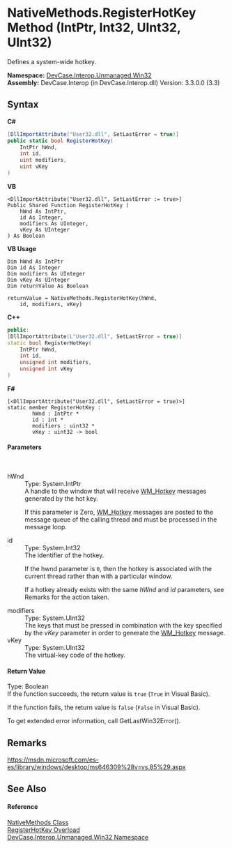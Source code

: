 # NativeMethods.RegisterHotKey Method (IntPtr, Int32, UInt32, UInt32)
 

Defines a system-wide hotkey.

**Namespace:**&nbsp;<a href="N_DevCase_Interop_Unmanaged_Win32">DevCase.Interop.Unmanaged.Win32</a><br />**Assembly:**&nbsp;DevCase.Interop (in DevCase.Interop.dll) Version: 3.3.0.0 (3.3)

## Syntax

**C#**<br />
``` C#
[DllImportAttribute("User32.dll", SetLastError = true)]
public static bool RegisterHotKey(
	IntPtr hWnd,
	int id,
	uint modifiers,
	uint vKey
)
```

**VB**<br />
``` VB
<DllImportAttribute("User32.dll", SetLastError := true>]
Public Shared Function RegisterHotKey ( 
	hWnd As IntPtr,
	id As Integer,
	modifiers As UInteger,
	vKey As UInteger
) As Boolean
```

**VB Usage**<br />
``` VB Usage
Dim hWnd As IntPtr
Dim id As Integer
Dim modifiers As UInteger
Dim vKey As UInteger
Dim returnValue As Boolean

returnValue = NativeMethods.RegisterHotKey(hWnd, 
	id, modifiers, vKey)
```

**C++**<br />
``` C++
public:
[DllImportAttribute(L"User32.dll", SetLastError = true)]
static bool RegisterHotKey(
	IntPtr hWnd, 
	int id, 
	unsigned int modifiers, 
	unsigned int vKey
)
```

**F#**<br />
``` F#
[<DllImportAttribute("User32.dll", SetLastError = true)>]
static member RegisterHotKey : 
        hWnd : IntPtr * 
        id : int * 
        modifiers : uint32 * 
        vKey : uint32 -> bool 

```


#### Parameters
&nbsp;<dl><dt>hWnd</dt><dd>Type: System.IntPtr<br />A handle to the window that will receive <a href="T_DevCase_Interop_Unmanaged_Win32_Enums_WindowMessages">WM_Hotkey</a> messages generated by the hot key. 

 If this parameter is Zero, <a href="T_DevCase_Interop_Unmanaged_Win32_Enums_WindowMessages">WM_Hotkey</a> messages are posted to the message queue of the calling thread and must be processed in the message loop.</dd><dt>id</dt><dd>Type: System.Int32<br />The identifier of the hotkey. 

 If the hwnd parameter is `0`, then the hotkey is associated with the current thread rather than with a particular window. 

 If a hotkey already exists with the same *hWnd* and *id* parameters, see Remarks for the action taken.</dd><dt>modifiers</dt><dd>Type: System.UInt32<br />The keys that must be pressed in combination with the key specified by the *vKey* parameter in order to generate the <a href="T_DevCase_Interop_Unmanaged_Win32_Enums_WindowMessages">WM_Hotkey</a> message.</dd><dt>vKey</dt><dd>Type: System.UInt32<br />The virtual-key code of the hotkey.</dd></dl>

#### Return Value
Type: Boolean<br />If the function succeeds, the return value is `true` (`True` in Visual Basic). 

 If the function fails, the return value is `false` (`False` in Visual Basic). 

 To get extended error information, call GetLastWin32Error().

## Remarks
<a href="https://msdn.microsoft.com/es-es/library/windows/desktop/ms646309%28v=vs.85%29.aspx" target="_blank">https://msdn.microsoft.com/es-es/library/windows/desktop/ms646309%28v=vs.85%29.aspx</a>

## See Also


#### Reference
<a href="T_DevCase_Interop_Unmanaged_Win32_NativeMethods">NativeMethods Class</a><br /><a href="Overload_DevCase_Interop_Unmanaged_Win32_NativeMethods_RegisterHotKey">RegisterHotKey Overload</a><br /><a href="N_DevCase_Interop_Unmanaged_Win32">DevCase.Interop.Unmanaged.Win32 Namespace</a><br />